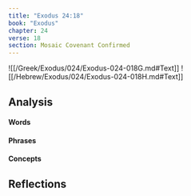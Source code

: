 ```yaml
---
title: "Exodus 24:18"
book: "Exodus"
chapter: 24
verse: 18
section: Mosaic Covenant Confirmed
---
```

![[/Greek/Exodus/024/Exodus-024-018G.md#Text]]
![[/Hebrew/Exodus/024/Exodus-024-018H.md#Text]]

## Analysis

#### Words

#### Phrases

#### Concepts

## Reflections
